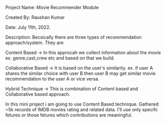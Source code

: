 Project Name: Movie Recommender Module

Created By: Raushan Kumar

Date: July 11th, 2022.

Description: Becsically there are three types of recommendation approach/system. They are

Content Based -> In this approcah we collect information about the movie ex. genre,cast,crew etc and based on that we build.

Collaborative Based -> It is based on the user's similarity. ex. if user A shares the similar choice with user B then user B may get similar movie recommendation to the user A or vice versa.

Hybrid Technique -> This is combination of Content based and Collaborative based approach.

In this mini project i am going to use Content Based technique. Gathered ~5k records of IMDB movies rating and related data. I'll use only specifc fetures or those fetures which contributions are meaningful.
